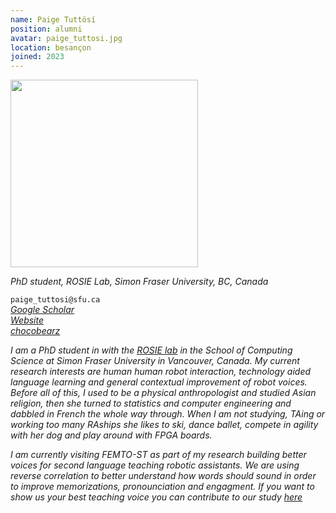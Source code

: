 ```yaml
---
name: Paige Tuttösí
position: alumni
avatar: paige_tuttosi.jpg
location: besançon
joined: 2023
---
```


<img width="300" src="{{site.baseurl}}/images/people/{{page.avatar}}" data-action="zoom">

_PhD student, ROSIE Lab, Simon Fraser University, BC, Canada_ 

<i class="fa fa-envelope-o"></i> `paige_tuttosi@sfu.ca` <br>
<i class="fa fa-bar-chart-o" /> [Google Scholar](https://scholar.google.com/citations?user=Q9joVUMAAAAJ&hl=en) <br>
<i class="fa fa-bar-chart-o" /> [Website](https://chocobearz.github.io/) <br>
<i class="fa fa-github" /> [chocobearz](https://github.com/chocobearz) <br>

I am a PhD student in with the [ROSIE lab](https://www.rosielab.ca/) in the School of Computing Science at Simon Fraser University in Vancouver, Canada. My current research interests are human human robot interaction, technology aided language learning and general contextual improvement of robot voices. Before all of this, I used to be a physical anthropologist and studied Asian religion, then she turned to statistics and computer engineering and dabbled in French the whole way through. When I am not studying, TAing or working too many RAships she likes to ski, dance ballet, compete in agility with her dog and play around with FPGA boards.

I am currently visiting FEMTO-ST as part of my research building better voices for second language teaching robotic assistants. We are using reverse correlation to better understand how words should sound in order to improve memorizations, pronounciation and engagment. If you want to show us your best teaching voice you can contribute to our study [here](https://nowwithfeeling.com/)